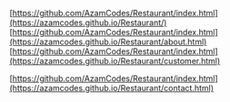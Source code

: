 [https://github.com/AzamCodes/Restaurant/index.html](https://azamcodes.github.io/Restaurant/)
[https://github.com/AzamCodes/Restaurant/index.html](https://azamcodes.github.io/Restaurant/about.html)
[https://github.com/AzamCodes/Restaurant/index.html](https://azamcodes.github.io/Restaurant/customer.html)

[https://github.com/AzamCodes/Restaurant/index.html](https://azamcodes.github.io/Restaurant/contact.html)
